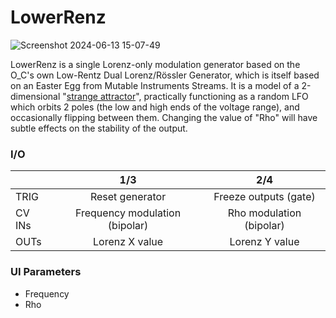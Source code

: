 # LowerRenz

![Screenshot 2024-06-13 15-07-49](https://github.com/djphazer/O_C-Phazerville/assets/109086194/eb87fafc-5c79-4f52-9f03-a6c7baa09c10)

LowerRenz is a single Lorenz-only modulation generator based on the O_C's own Low-Rentz Dual Lorenz/Rössler Generator, which is itself based on an Easter Egg from Mutable Instruments Streams. It is a model of a 2-dimensional "[strange attractor](https://www.dynamicmath.xyz/strange-attractors/)", practically functioning as a random LFO which orbits 2 poles (the low and high ends of the voltage range), and occasionally flipping between them. Changing the value of "Rho" will have subtle effects on the stability of the output.

### I/O

|        | 1/3 | 2/4 |
| ------ | :-: | :-: |
| TRIG   |  Reset generator   |  Freeze outputs (gate)   |
| CV INs |   Frequency modulation (bipolar)  |  Rho modulation (bipolar)   |
| OUTs   |  Lorenz X value   |  Lorenz Y value   |

### UI Parameters
 - Frequency
 - Rho
